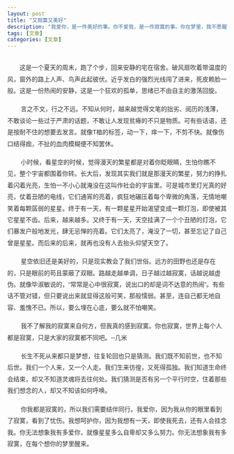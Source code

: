 ```yaml
---
layout: post
title: "又寂寞又美好"
description: "我爱你，是一件美好的事。你不爱我，是一件寂寞的事。你在梦里，我不愿醒来，是一件又寂寞又美好的事。"
tags: [文章]
categories: [文章]
---
```


<figure class="center">
	<a href="http://www.lezic.com/images/文章/又寂寞又美好/1.jpg"><img src="http://www.lezic.com/images/文章/又寂寞又美好/1.jpg" alt=""></a>
</figure>

<p style="margin-top: 0px; margin-bottom: 16px; padding: 0px; color: rgb(51, 51, 51); font-family: Arial, &quot;Microsoft YaHei&quot;; line-height: 26.4px; white-space: normal; widows: 1; text-indent: 2em;">
    这是一个夏天的周末，跑了个步，回来安静的宅在宿舍。破风扇吹着带温度的风，窗外的路上人声、鸟声此起彼伏。近乎发白的强烈光线闯了进来，死皮赖脸一般。这是一份热闹的安静，这是一个狂欢的孤单，思绪已不由自主的激荡回旋。<br/>
</p>
<p style="margin-top: 0px; margin-bottom: 16px; padding: 0px; color: rgb(51, 51, 51); font-family: Arial, &quot;Microsoft YaHei&quot;; line-height: 26.4px; white-space: normal; widows: 1;">
    &nbsp;&nbsp;&nbsp;&nbsp;&nbsp;&nbsp;&nbsp;&nbsp;言之不文，行之不远。不知从何时，越来越觉得文笔的拙劣、阅历的浅薄，不敢谈论一些过于严肃的话题，不敢让人发现贫瘠的不只是物质。可有些话语，还是按耐不住的想要去发言。就像T桖的标签，动一下，痒一下，不剪不快。就像伤口结得痂，不扯的血肉模糊便不知罢休。
</p>
<p style="margin-top: 0px; margin-bottom: 16px; padding: 0px; color: rgb(51, 51, 51); font-family: Arial, &quot;Microsoft YaHei&quot;; line-height: 26.4px; white-space: normal; widows: 1;">
    &nbsp;&nbsp;&nbsp;&nbsp;&nbsp;&nbsp;&nbsp;&nbsp;小时候，看星空的时候，觉得漫天的繁星都是对着你眨眼睛，生怕你瞧不见，整个宇宙都围着你转。长大后，发现其实我们就是那漫天的繁星，努力的挣扎着闪着光亮，生怕一不小心就淹没在这叫作社会的宇宙里。可是城市里灯光真的好亮，仗着丑陋的电线，它们通宵的亮着，疯狂地碾压着每个卑微的角落，无情地嘲笑着每颗孱弱的星星。终于有一天，有一颗星星开始渴望变成一颗灯泡，即使被其它星星不齿。后来，越来越多。又终于有一天，天空挂满了一个个丑陋的灯泡，它们暴发户般地发光，肆无忌惮的亮着。它们太亮了，淹没了一切，甚至忘记了自己曾是星星。而后来的后来，就再也没有人去抬头仰望天空了。
</p>
<p style="margin-top: 0px; margin-bottom: 16px; padding: 0px; color: rgb(51, 51, 51); font-family: Arial, &quot;Microsoft YaHei&quot;; line-height: 26.4px; white-space: normal; widows: 1;">
    &nbsp;&nbsp;&nbsp;&nbsp;&nbsp; &nbsp; 星空依旧还是美好的，只是现实教会了我们世俗。远方的田野也还是存在的，只是眼前的苟且蒙蔽了双眼。路越走越单调，日子越过越寂寞，话越说越虚伪。就像毕淑敏说的，“常常是心中很寂寞，说出口的却是词不达意的热闹”。有些话不管对错，但只要说出来就显得这般可笑，那般懦弱。甚至，连自己都无地自容、羞愧不已。所以，要么埋在心底，要么就不怕嘲笑。<br/>
</p>
<p style="margin-top: 0px; margin-bottom: 16px; padding: 0px; color: rgb(51, 51, 51); font-family: Arial, &quot;Microsoft YaHei&quot;; line-height: 26.4px; white-space: normal; widows: 1;">
    &nbsp; &nbsp; &nbsp; &nbsp; 我不了解我的寂寞来自何方，但我真的感到寂寞。你也寂寞，世界上每个人都是寂寞，只是大家的寂寞都不同吧。--几米<br/>
</p>
<p style="margin-top: 0px; margin-bottom: 16px; padding: 0px; color: rgb(51, 51, 51); font-family: Arial, &quot;Microsoft YaHei&quot;; line-height: 26.4px; white-space: normal; widows: 1;">
    &nbsp;&nbsp;&nbsp;&nbsp;&nbsp; &nbsp; 长生不死从来都只是梦想，往复轮回也只是猜测。我们既不知前世，也不知后世。我们一个人来，又一个人走。我们生来彷徨，又死得孤独。我们知道生命终会结束，却又不知道灵魂将去往何处。我们猜测是否有另一个平行时空，住着那些我们想念的人，却又不知该如何呼唤。&nbsp; &nbsp;&nbsp;&nbsp; &nbsp;&nbsp;
</p>
<p style="margin-top: 0px; margin-bottom: 16px; padding: 0px; color: rgb(51, 51, 51); font-family: Arial, &quot;Microsoft YaHei&quot;; line-height: 26.4px; white-space: normal; widows: 1;">
    &nbsp; &nbsp; &nbsp;&nbsp;&nbsp;&nbsp;你我都是寂寞的，所以我们需要结伴同行。我爱你，因为我从你的眼里看到了寂寞，看到了忧伤。我想呵护你，因为我想有一天，即使我死去，还有人会挂念我。你无法想象我有多爱你，就像星星多么自卑却又多么努力。你无法想象我有多寂寞，在每个想你的梦里醒来。
</p>
<p>
    <br/>
</p>
